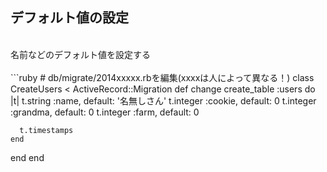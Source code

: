 ##  デフォルト値の設定
<br />
名前などのデフォルト値を設定する<br />
<br />
```ruby
# db/migrate/2014xxxxx.rbを編集(xxxxは人によって異なる！)
class CreateUsers < ActiveRecord::Migration
  def change
    create_table :users do |t|
      t.string :name, default: '名無しさん'
      t.integer :cookie, default: 0
      t.integer :grandma, default: 0
      t.integer :farm, default: 0

      t.timestamps
    end
  end
end
```